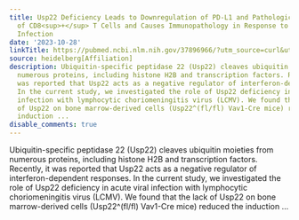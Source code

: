 ```yaml
---
title: Usp22 Deficiency Leads to Downregulation of PD-L1 and Pathological Activation
  of CD8<sup>+</sup> T Cells and Causes Immunopathology in Response to Acute LCMV
  Infection
date: '2023-10-28'
linkTitle: https://pubmed.ncbi.nlm.nih.gov/37896966/?utm_source=curl&utm_medium=rss&utm_campaign=pubmed-2&utm_content=1FakS-2QOkCT8HsMOQP1bCRQ4YzyumYOmxmF0moLsQ3dFB1E9V&fc=20220326224207&ff=20231029180831&v=2.17.9.post6+86293ac
source: heidelberg[Affiliation]
description: Ubiquitin-specific peptidase 22 (Usp22) cleaves ubiquitin moieties from
  numerous proteins, including histone H2B and transcription factors. Recently, it
  was reported that Usp22 acts as a negative regulator of interferon-dependent responses.
  In the current study, we investigated the role of Usp22 deficiency in acute viral
  infection with lymphocytic choriomeningitis virus (LCMV). We found that the lack
  of Usp22 on bone marrow-derived cells (Usp22^(fl/fl) Vav1-Cre mice) reduced the
  induction ...
disable_comments: true
---
```

Ubiquitin-specific peptidase 22 (Usp22) cleaves ubiquitin moieties from numerous proteins, including histone H2B and transcription factors. Recently, it was reported that Usp22 acts as a negative regulator of interferon-dependent responses. In the current study, we investigated the role of Usp22 deficiency in acute viral infection with lymphocytic choriomeningitis virus (LCMV). We found that the lack of Usp22 on bone marrow-derived cells (Usp22^(fl/fl) Vav1-Cre mice) reduced the induction ...